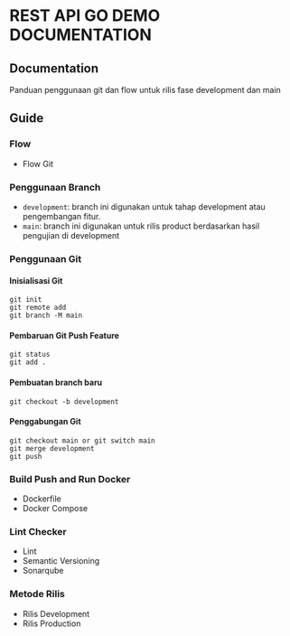 # REST API GO DEMO DOCUMENTATION

## Documentation

Panduan penggunaan git dan flow untuk rilis fase development dan main

## Guide

### Flow

- Flow Git

### Penggunaan Branch

- `development`: branch ini digunakan untuk tahap development atau pengembangan fitur.
- `main`: branch ini digunakan untuk rilis product berdasarkan hasil pengujian di development

### Penggunaan Git

#### Inisialisasi Git

```
git init
git remote add
git branch -M main

```

#### Pembaruan Git Push Feature

```
git status
git add .

```

#### Pembuatan branch baru

```
git checkout -b development

```

#### Penggabungan Git 

```
git checkout main or git switch main
git merge development
git push

```

### Build Push and Run Docker
- Dockerfile
- Docker Compose

### Lint Checker
- Lint
- Semantic Versioning
- Sonarqube

### Metode Rilis
- Rilis Development
- Rilis Production

